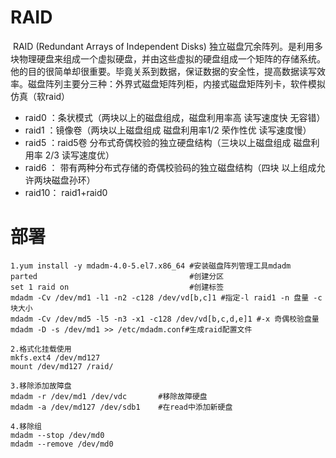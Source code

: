 # RAID

​	  RAID (Redundant Arrays of Independent Disks)   独立磁盘冗余阵列。是利用多块物理硬盘来组成一个虚拟硬盘，并由这些虚拟的硬盘组成一个矩阵的存储系统。他的目的很简单却很重要。毕竟关系到数据，保证数据的安全性，提高数据读写效率。磁盘阵列主要分三种：外界式磁盘矩阵列柜，内接式磁盘矩阵列卡，软件模拟仿真（软raid）

- raid0 ：条状模式（两块以上的磁盘组成，磁盘利用率高 读写速度快 无容错）
- raid1 ：镜像卷（两块以上磁盘组成 磁盘利用率1/2 荣作性优 读写速度慢）
- raid5 ：raid5卷 分布式奇偶校验的独立硬盘结构（三块以上磁盘组成 磁盘利用率 2/3 读写速度优）
- raid6 ： 带有两种分布式存储的奇偶校验码的独立磁盘结构（四块 以上组成允许两块磁盘孙环）
- raid10： raid1+raid0

# 部署

```shell
1.yum install -y mdadm-4.0-5.el7.x86_64 #安装磁盘阵列管理工具mdadm
parted                                  #创建分区 
set 1 raid on                           #创建标签
mdadm -Cv /dev/md1 -l1 -n2 -c128 /dev/vd[b,c]1 #指定-l raid1 -n 盘量 -c 块大小
mdadm -Cv /dev/md5 -l5 -n3 -x1 -c128 /dev/vd[b,c,d,e]1 #-x 奇偶校验盘量
mdadm -D -s /dev/md1 >> /etc/mdadm.conf#生成raid配置文件

2.格式化挂载使用
mkfs.ext4 /dev/md127
mount /dev/md127 /raid/

3.移除添加故障盘
mdadm -r /dev/md1 /dev/vdc       #移除故障硬盘
mdadm -a /dev/md127 /dev/sdb1    #在read中添加新硬盘

4.移除组
mdadm --stop /dev/md0
mdadm --remove /dev/md0
```

